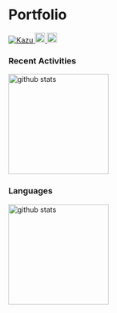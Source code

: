 # Portfolio

<p align="left">
  <a href="https://github.com/kujiKazuaki/Kazu">
    <img src="https://komarev.com/ghpvc/?username=Kazu" alt="Kazu" />
  </a>
  <a href="http://qiita.com/Cookie_Iwate">
    <img height="20" src="https://qiita-badge.apiapi.app/s/yutkat/posts.svg" />
  </a> 
  <a href="http://qiita.com/Cookie_Iwate">
    <img height="20" src="https://qiita-badge.apiapi.app/s/Cookie_Iwate/contributions.svg" />
  </a>               
</p>

### Recent Activities

<p align="left">
  <a href="https://github.com/anuraghazra/github-readme-stats">
    <img alt="github stats" height="200" src="https://github-readme-stats-zeta-ten-73.vercel.app/api?username=kujiKazuaki" />
  </a>
</p>

### Languages

<p align="left">
  <a href="https://github.com/anuraghazra/github-readme-stats">
    <img alt="github stats" height="200" src="https://github-readme-stats-zeta-ten-73.vercel.app/api/top-langs/?username=kujiKazuaki&layout=compact" />
  </a>
</p>

<!--START_SECTION:waka-->
<!--END_SECTION:waka-->
